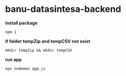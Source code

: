 # banu-datasintesa-backend

**install package**

```npm i```

**if folder tempZip and tempCSV not exist**

```mkdir tempZip && mkdir tempCSV```

**run app**

```npx nodemon app.js```
